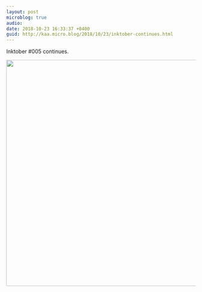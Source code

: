 ```yaml
---
layout: post
microblog: true
audio: 
date: 2018-10-23 16:33:37 +0400
guid: http://kaa.micro.blog/2018/10/23/inktober-continues.html
---
```

Inktober #005 continues.

<img src="https://www.kaa.bz/uploads/2018/956d937b9a.jpg" width="600" height="600" />

